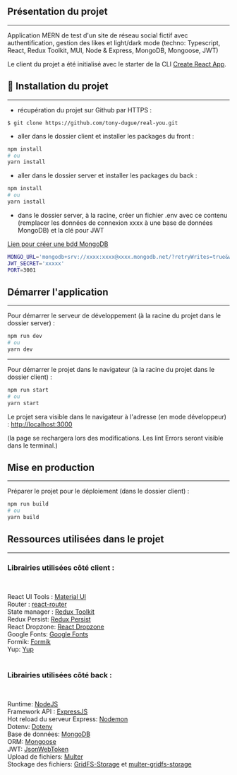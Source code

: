 ## Présentation du projet
***

Application MERN de test d'un site de réseau social fictif avec authentification, gestion des likes et light/dark mode (techno: Typescript, React, Redux Toolkit, MUI, Node & Express, MongoDB, Mongoose, JWT)

Le client du projet a été initialisé avec le starter de la CLI [Create React App](https://github.com/facebook/create-react-app).


## 🚀 Installation du projet
***

- récupération du projet sur Github par HTTPS :

```shell script
$ git clone https://github.com/tony-dugue/real-you.git
```

- aller dans le dossier client et installer les packages du front :
```bash
npm install
# ou
yarn install
```

- aller dans le dossier server et installer les packages du back :
```bash
npm install
# ou
yarn install
```

- dans le dossier server, à la racine, créer un fichier .env avec ce contenu (remplacer les données de connexion xxxx à une base de données MongoDB) et la clé pour JWT

[Lien pour créer une bdd MongoDB](https://www.mongodb.com/cloud)

```bash
MONGO_URL='mongodb+srv://xxxx:xxxx@xxxx.mongodb.net/?retryWrites=true&w=majority'
JWT_SECRET='xxxxx'
PORT=3001
```

## Démarrer l'application
***
Pour démarrer le serveur de développement (à la racine du projet dans le dossier server) :
```bash
npm run dev
# ou
yarn dev
```

***
Pour démarrer le projet dans le navigateur (à la racine du projet dans le dossier client) :
```bash
npm run start
# ou
yarn start
```

Le projet sera visible dans le navigateur à l'adresse (en mode développeur) :
[http://localhost:3000](http://localhost:3000)

(la page se rechargera lors des modifications.
Les lint Errors seront visible dans le terminal.)

## Mise en production
***

Préparer le projet pour le déploiement (dans le dossier client) :

```bash
npm run build
# ou
yarn build
```

## Ressources utilisées dans le projet
***

### Librairies utilisées côté client :
</br>

React UI Tools : [Material UI](https://mui.com/material-ui/getting-started/installation/)<br />
Router : [react-router](https://reactrouter.com) <br />
State manager : [Redux Toolkit](https://redux-toolkit.js.org/introduction/getting-started) <br />
Redux Persist: [Redux Persist](https://github.com/rt2zz/redux-persist) <br />
React Dropzone: [React Dropzone](https://react-dropzone.js.org/) <br />
Google Fonts: [Google Fonts](https://fonts.google.com/) <br />
Formik: [Formik](https://formik.org/docs/overview) <br />
Yup: [Yup](https://github.com/jquense/yup) <br />
</br>
### Librairies utilisées côté back :
</br>

Runtime: [NodeJS](https://nodejs.org/en/download/) <br />
Framework API : [ExpressJS](https://expressjs.com/fr) <br />
Hot reload du serveur Express: [Nodemon](https://github.com/remy/nodemon) <br />
Dotenv: [Dotenv](https://github.com/motdotla/dotenv) <br />
Base de données: [MongoDB](https://www.mongodb.com/) <br />
ORM: [Mongoose](https://github.com/Automattic/mongoose) <br />
JWT: [JsonWebToken](https://github.com/auth0/node-jsonwebtoken) <br />
Upload de fichiers: [Multer](https://github.com/expressjs/multer) <br />
Stockage des fichiers: [GridFS-Storage](https://github.com/devconcept/) et [multer-gridfs-storage](https://github.com/devconcept/multer-gridfs-storage ) <br />

